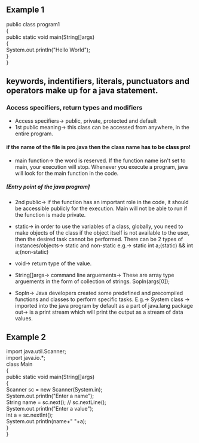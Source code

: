 ## Example 1
public class program1 </br>
{		      </br>
	public static void main(String[]args)  </br>
	{					</br>
		System.out.println("Hello World");	</br>
	}					</br>
}			</br>


## keywords, indentifiers, literals, punctuators and operators make up for a java statement.

### Access specifiers, return types and modifiers

 - Access specifiers-> public, private, protected and default
 - 1st public meaning->
this class can be accessed from anywhere, in the entire program.

#### if the name of the file is pro.java then the class name has to be class pro!

 - main function-> the word is reserved. If the function name isn't set to main, your execution will stop. Whenever you execute a program, java will look for the main function in the code.
##### [Entry point of the java program]

 - 2nd public-> if the function has an important role in the code, it should be accessible publicly for the execution.
Main will not be able to run if the function is made private.

 - static-> in order to use the variables of a class, globally, you need to make objects of the class
if the object itself is not available to the user, then the desired task cannot be performed.
There can be 2 types of instances/objects-> static and non-static
e.g.-> static int a;(static)   &&   int a;(non-static)

 - void-> return type of the value.

 - String[]args-> command line arguements-> These are array type arguements in the form of collection of strings.
Sopln(args[0]);

 - Sopln-> Java developers created some predefined and precompiled functions and classes to perform specific tasks.
E.g.-> System class -> imported into the java program by default as a part of java.lang package
out-> is a print stream which will print the output as a stream of data values.

## Example 2

import java.util.Scanner;	</br>
import java.io.*;	</br>
class Main	</br>
{	</br>
    public static void main(String[]args) </br>
    { </br>
        Scanner sc = new Scanner(System.in); </br>
        System.out.println("Enter a name"); </br>
        String name = sc.next(); // sc.nextLine();          </br>
        System.out.println("Enter a value"); </br>
        int a = sc.nextInt(); </br>
        System.out.println(name+" "+a); </br>
    } </br>
} </br>
